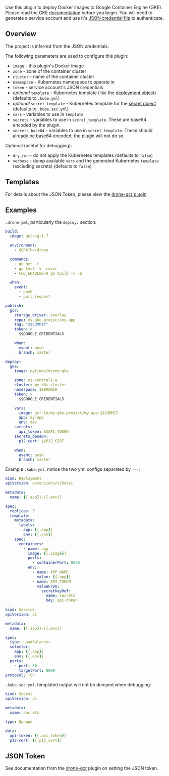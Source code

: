 Use this plugin to deploy Docker images to Google Container Engine (GKE).
Please read the GKE [documentation](https://cloud.google.com/container-engine/) before you begin.
You will need to generate a service account and use it's [JSON credential file](https://cloud.google.com/storage/docs/authentication#service_accounts) to authenticate.

## Overview

The project is inferred from the JSON credentials.

The following parameters are used to configure this plugin:

* `image` - this plugin's Docker image
* `zone` - zone of the container cluster
* `cluster` - name of the container cluster
* `namespace` - Kubernetes namespace to operate in
* `token` - service account's JSON credentials
* *optional* `template` - Kubernetes template (like the [deployment object](http://kubernetes.io/docs/user-guide/deployments/)) (defaults to `.kube.yml`)
* *optional* `secret_template` - Kubernetes template for the [secret object](http://kubernetes.io/docs/user-guide/secrets/) (defaults to `.kube.sec.yml`)
* `vars` - variables to use in `template`
* `secrets` - variables to use in `secret_template`. These are base64 encoded by the plugin.
* `secrets_base64` - variables to use in `secret_template`. These should already be base64 encoded; the plugin will not do so.

Optional (useful for debugging):

* `dry_run` - do not apply the Kubernetes templates (defaults to `false`)
* `verbose` - dump available `vars` and the generated Kubernetes `template` (excluding secrets) (defaults to `false`)

## Templates

For details about the JSON Token, please view the [drone-gcr plugin](https://github.com/drone-plugins/drone-gcr/blob/master/DOCS.md#json-token).

## Examples

`.drone.yml`, particularly the `deploy:` section:
```yml
build:
  image: golang:1.7

  environment:
    - GOPATH=/drone

  commands:
    - go get -t
    - go test -v -cover
    - CGO_ENABLED=0 go build -v -a

  when:
    event:
      - push
      - pull_request

publish:
  gcr:
    storage_driver: overlay
    repo: my-gke-project/my-app
    tag: "$$COMMIT"
    token: >
      $$GOOGLE_CREDENTIALS

    when:
      event: push
      branch: master

deploy:
  gke:
    image: nytimes/drone-gke

    zone: us-central1-a
    cluster: my-k8s-cluster
    namespace: $$BRANCH
    token: >
      $$GOOGLE_CREDENTIALS

    vars:
      image: gcr.io/my-gke-project/my-app:$$COMMIT
      app: my-app
      env: dev
    secrets:
      api_token: $$API_TOKEN
    secrets_base64:
      p12_cert: $$P12_CERT

    when:
      event: push
      branch: master
```

Example `.kube.yml`, notice the two yml configs separated by `---`:
```yml
kind: Deployment
apiVersion: extensions/v1beta1

metadata:
  name: {{.app}}-{{.env}}

spec:
  replicas: 3
  template:
    metadata:
      labels:
        app: {{.app}}
        env: {{.env}}
    spec:
      containers:
        - name: app
          image: {{.image}}
          ports:
            - containerPort: 8000
          env:
            - name: APP_NAME
              value: {{.app}}
            - name: API_TOKEN
              valueFrom:
                secretKeyRef:
                  name: secrets
                  key: api-token
---
kind: Service
apiVersion: v1

metadata:
  name: {{.app}}-{{.env}}

spec:
  type: LoadBalancer
  selector:
    app: {{.app}}
    env: {{.env}}
  ports:
    - port: 80
      targetPort: 8000
protocol: TCP
```

`.kube.sec.yml`, templated output will not be dumped when debugging:
```yml
kind: Secret
apiVersion: v1

metadata:
  name: secrets

type: Opaque

data:
  api-token: {{.api_token}}
  p12-cert: {{.p12_cert}}
```

## JSON Token

See documentation from the [drone-gcr][drone-gcr] plugin on setting the JSON token.

[drone-gcr]: https://github.com/drone-plugins/drone-gcr/blob/master/DOCS.md#json-token
